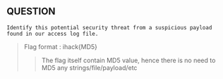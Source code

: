 ## QUESTION
`Identify this potential security threat from a suspicious payload found in our access log file.`
> Flag format : ihack{MD5}
>> The flag itself contain MD5 value, hence there is no need to MD5 any strings/file/payload/etc
